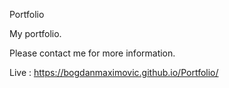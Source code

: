Portfolio

My portfolio.

Please contact me for more information.

Live : https://bogdanmaximovic.github.io/Portfolio/
